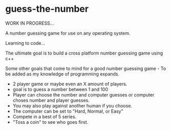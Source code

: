 # guess-the-number

WORK IN PROGRESS...

A number guessing game for use on any operating system.

Learning to code... 

The ultimate goal is to build a cross platform number guessing game using c++

Some other goals that come to mind for a good number guessing game - To be added as my knowledge of programming expands.
 - 2 player game or maybe even an X amount of players.
 - goal is to guess a number between 1 and 100
 - Player can choose the number and computer guesses or computer choses number and player guesses.
 - You may also play against another human if you choose.
 - The computer can be set to "Hard, Normal, or Easy"
 - Compete in a best of 5 series.
 - "Toss a coin" to see who goes first.
 
 
